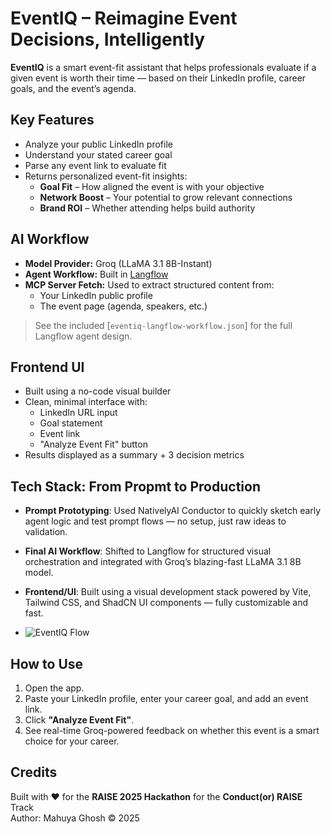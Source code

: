 # EventIQ – Reimagine Event Decisions, Intelligently

**EventIQ** is a smart event-fit assistant that helps professionals evaluate if a given event is worth their time — based on their LinkedIn profile, career goals, and the event’s agenda.


## Key Features

- Analyze your public LinkedIn profile
- Understand your stated career goal
- Parse any event link to evaluate fit
- Returns personalized event-fit insights: 
  - **Goal Fit** – How aligned the event is with your objective
  - **Network Boost** – Your potential to grow relevant connections
  - **Brand ROI** – Whether attending helps build authority


## AI Workflow

- **Model Provider:** Groq (LLaMA 3.1 8B-Instant)
- **Agent Workflow:** Built in [Langflow](https://github.com/langflow-ai/langflow)
- **MCP Server Fetch:** Used to extract structured content from:
  - Your LinkedIn public profile
  - The event page (agenda, speakers, etc.)

> See the included [`eventiq-langflow-workflow.json`] for the full Langflow agent design.


## Frontend UI

- Built using a no-code visual builder 
- Clean, minimal interface with:
  - LinkedIn URL input
  - Goal statement
  - Event link
  - "Analyze Event Fit" button
- Results displayed as a summary + 3 decision metrics


## Tech Stack: From Propmt to Production

- **Prompt Prototyping**: Used NativelyAI Conductor to quickly sketch early agent logic and test prompt flows — no setup, just raw ideas to validation.
- **Final AI Workflow**: Shifted to Langflow for structured visual orchestration and integrated with Groq’s blazing-fast LLaMA 3.1 8B model.
- **Frontend/UI**: Built using a visual development stack powered by Vite, Tailwind CSS, and ShadCN UI components — fully customizable and fast.

- ![EventIQ Flow](https://drive.google.com/file/d/10kg3MYzV7Lo2s6AYR09-oT1-bGXQoNTU/view)


## How to Use

1. Open the app.
2. Paste your LinkedIn profile, enter your career goal, and add an event link.
3. Click **"Analyze Event Fit"**.
4. See real-time Groq-powered feedback on whether this event is a smart choice for your career.


## Credits

Built with ❤️ for the **RAISE 2025 Hackathon** for the **Conduct(or) RAISE** Track  
Author: Mahuya Ghosh © 2025
